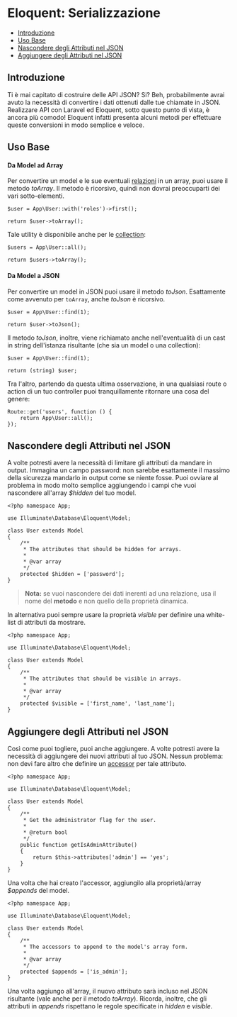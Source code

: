 # Eloquent: Serializzazione

- [Introduzione](#introduzione)
- [Uso Base](#uso-base)
- [Nascondere degli Attributi nel JSON](#nascondere-attributi-json)
- [Aggiungere degli Attributi nel JSON](#aggiungere-attributi-json)

<a name="introduzione"></a>
## Introduzione

Ti è mai capitato di costruire delle API JSON? Si? Beh, probabilmente avrai avuto la necessità di convertire i dati ottenuti dalle tue chiamate in JSON. Realizzare API con Laravel ed Eloquent, sotto questo punto di vista, è ancora più comodo! Eloquent infatti presenta alcuni metodi per effettuare queste conversioni in modo semplice e veloce.

<a name="uso-base"></a>
## Uso Base

#### Da Model ad Array

Per convertire un model e le sue eventuali [relazioni](/documentazione/5.1/eloquent-relazioni) in un array, puoi usare il metodo _toArray_. Il metodo è ricorsivo, quindi non dovrai preoccuparti dei vari sotto-elementi.

	$user = App\User::with('roles')->first();

	return $user->toArray();

Tale utility è disponibile anche per le [collection](/documentazione/5.1/eloquent-collection):

	$users = App\User::all();

	return $users->toArray();

#### Da Model a JSON

Per convertire un model in JSON puoi usare il metodo _toJson_. Esattamente come avvenuto per `toArray`, anche _toJson_ è ricorsivo.

	$user = App\User::find(1);

	return $user->toJson();

Il metodo _toJson_, inoltre, viene richiamato anche nell'eventualità di un cast in string dell'istanza risultante (che sia un model o una collection):

	$user = App\User::find(1);

	return (string) $user;

Tra l'altro, partendo da questa ultima osservazione, in una qualsiasi route o action di un tuo controller puoi tranquillamente ritornare una cosa del genere:

	Route::get('users', function () {
		return App\User::all();
	});

<a name="nascondere-attributi-json"></a>
## Nascondere degli Attributi nel JSON

A volte potresti avere la necessità di limitare gli attributi da mandare in output. Immagina un campo password: non sarebbe esattamente il massimo della sicurezza mandarlo in output come se niente fosse. Puoi ovviare al problema in modo molto semplice aggiungendo i campi che vuoi nascondere all'array _$hidden_ del tuo model.

	<?php namespace App;

	use Illuminate\Database\Eloquent\Model;

	class User extends Model
	{
		/**
		 * The attributes that should be hidden for arrays.
		 *
		 * @var array
		 */
		protected $hidden = ['password'];
	}

> **Nota:** se vuoi nascondere dei dati inerenti ad una relazione, usa il nome del **metodo** e non quello della proprietà dinamica.

In alternativa puoi sempre usare la proprietà _visible_ per definire una white-list di attributi da mostrare.

	<?php namespace App;

	use Illuminate\Database\Eloquent\Model;

	class User extends Model
	{
		/**
		 * The attributes that should be visible in arrays.
		 *
		 * @var array
		 */
		protected $visible = ['first_name', 'last_name'];
	}

<a name="aggiungere-attributi-json"></a>
## Aggiungere degli Attributi nel JSON

Così come puoi togliere, puoi anche aggiungere. A volte potresti avere la necessità di aggiungere dei nuovi attributi al tuo JSON. Nessun problema: non devi fare altro che definire un [accessor](/documentazione/5.1/eloquent-mutator) per tale attributo.

	<?php namespace App;

	use Illuminate\Database\Eloquent\Model;

	class User extends Model
	{
		/**
		 * Get the administrator flag for the user.
		 *
		 * @return bool
		 */
		public function getIsAdminAttribute()
		{
			return $this->attributes['admin'] == 'yes';
		}
	}

Una volta che hai creato l'accessor, aggiungilo alla proprietà/array _$appends_ del model.

	<?php namespace App;

	use Illuminate\Database\Eloquent\Model;

	class User extends Model
	{
		/**
		 * The accessors to append to the model's array form.
		 *
		 * @var array
		 */
		protected $appends = ['is_admin'];
	}

Una volta aggiungo all'array, il nuovo attributo sarà incluso nel JSON risultante (vale anche per il metodo _toArray_). Ricorda, inoltre, che gli attributi in _appends_ rispettano le regole specificate in _hidden_ e _visible_.
